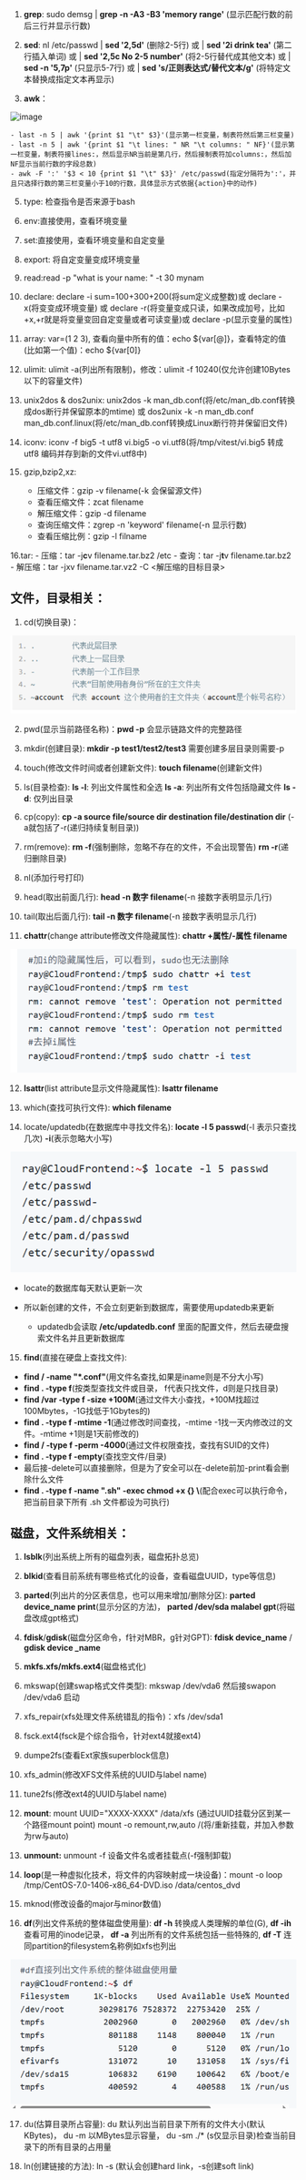 1. **grep**: sudo demsg | **grep -n -A3 -B3 'memory range'** (显示匹配行数的前后三行并显示行数)
2. **sed**: nl /etc/passwd | **sed '2,5d'** (删除2-5行) 或 | **sed '2i drink tea'** (第二行插入单词) 或 | **sed '2,5c No 2-5 number'** (将2-5行替代成其他文本) 或 | **sed -n '5,7p'** (只显示5-7行) 或 | **sed 's/正则表达式/替代文本/g'** (将特定文本替换成指定文本再显示)

3. **awk**：

![image](https://github.com/user-attachments/assets/99709d14-7fe4-4877-9afa-362c6eaecfbe)

    - last -n 5 | awk '{print $1 "\t" $3}'(显示第一栏变量，制表符然后第三栏变量)
    - last -n 5 | awk '{print $1 "\t lines: " NR "\t columns: " NF}'(显示第一栏变量，制表符接lines:，然后显示NR当前是第几行，然后接制表符加columns:，然后加NF显示当前行数的字段总数)
    - awk -F ':' '$3 < 10 {print $1 "\t" $3}' /etc/passwd(指定分隔符为':'，并且只选择行数的第三栏变量小于10的行数，具体显示方式依据{action}中的动作)

5. type: 检查指令是否来源于bash

6. env:直接使用，查看环境变量

7. set:直接使用，查看环境变量和自定变量

8. export: 将自定变量变成环境变量

9. read:read -p "what is your name: " -t 30 mynam

10. declare: declare -i sum=100+300+200(将sum定义成整数)或 declare -x(将变变成环境变量) 或 declare -r(将变量变成只读，如果改成加号，比如+x,+r就是将变量变回自定变量或者可读变量)或 declare -p(显示变量的属性)

11. array: var=(1 2 3), 查看向量中所有的值：echo ${var[@]}，查看特定的值(比如第一个值)：echo ${var[0]} 

12. ulimit: ulimit -a(列出所有限制)，修改：ulimit -f 10240(仅允许创建10Bytes以下的容量文件)

13. unix2dos & dos2unix: unix2dos -k man_db.conf(将/etc/man_db.conf转换成dos断行并保留原本的mtime) 或 dos2unix -k -n man_db.conf man_db.conf.linux(将/etc/man_db.conf转换成Linux断行符并保留旧文件)

14. iconv: iconv -f big5 -t utf8 vi.big5 -o vi.utf8(将/tmp/vitest/vi.big5 转成 utf8 编码并存到新的文件vi.utf8中)

15. gzip,bzip2,xz:
    - 压缩文件：gzip -v filename(-k 会保留源文件)
    - 查看压缩文件：zcat filename
    - 解压缩文件：gzip -d filename
    - 查询压缩文件：zgrep -n 'keyword' filename(-n 显示行数)
    - 查看压缩比例：gzip -l filname

16.tar:
    - 压缩：tar -j**c**v filename.tar.bz2 /etc
    - 查询：tar -j**t**v filename.tar.bz2
    - 解压缩：tar -jxv filename.tar.vz2 -C <解压缩的目标目录>
## 文件，目录相关：
1. cd(切换目录)：

![alt text](image-3.png)

2. pwd(显示当前路径名称)：**pwd -p** 会显示链路文件的完整路径

3. mkdir(创建目录): **mkdir -p test1/test2/test3** 需要创建多层目录则需要-p 

4. touch(修改文件时间或者创建新文件): **touch filename**(创建新文件)

5. ls(目录检查): **ls -l**: 列出文件属性和全选 **ls -a**: 列出所有文件包括隐藏文件 **ls -d**: 仅列出目录

6. cp(copy): **cp -a source file/source dir destination file/destination dir** (-a就包括了-r(递归持续复制目录))

7. rm(remove): **rm -f**(强制删除，忽略不存在的文件，不会出现警告) **rm -r**(递归删除目录)

8. nl(添加行号打印)

9. head(取出前面几行): **head -n 数字 filename**(-n 接数字表明显示几行)

10. tail(取出后面几行): **tail -n 数字 filename**(-n 接数字表明显示几行)

11. **chattr**(change attribute修改文件隐藏属性): **chattr +属性/-属性 filename**

![alt text](image-4.png)

12. **lsattr**(list attribute显示文件隐藏属性): **lsattr filename**

13. which(查找可执行文件): **which filename**

14. locate/updatedb(在数据库中寻找文件名): **locate -l 5 passwd**(-l 表示只查找几次) **-i**(表示忽略大小写)

![alt text](image-5.png)

- locate的数据库每天默认更新一次

- 所以新创建的文件，不会立刻更新到数据库，需要使用updatedb来更新

    - updatedb会读取 **/etc/updatedb.conf** 里面的配置文件，然后去硬盘搜索文件名并且更新数据库

15. **find**(直接在硬盘上查找文件): 
- **find / -name "*.conf"**(用文件名查找,如果是iname则是不分大小写)
- **find . -type f**(按类型查找文件或目录， f代表只找文件，d则是只找目录)
- **find /var -type f -size +100M**(通过文件大小查找，+100M找超过100Mbytes，-1G找低于1Gbytes的)
- **find . -type f -mtime -1**(通过修改时间查找，-mtime -1找一天内修改过的文件。-mtime +1则是1天前修改的)
- **find / -type f -perm -4000**(通过文件权限查找，查找有SUID的文件)
- **find . -type f -empty**(查找空文件/目录)
- 最后接-delete可以直接删除，但是为了安全可以在-delete前加-print看会删除什么文件
- **find . -type f -name ".sh" -exec chmod +x {} \\**(配合exec可以执行命令，把当前目录下所有 .sh 文件都设为可执行)

## 磁盘，文件系统相关：
1. **lsblk**(列出系统上所有的磁盘列表，磁盘拓扑总览)

2. **blkid**(查看目前系统有哪些格式化的设备，查看磁盘UUID，type等信息)

3. **parted**(列出片的分区表信息，也可以用来增加/删除分区): **parted device_name print**(显示分区的方法)， **parted /dev/sda malabel gpt**(将磁盘改成gpt格式)

4. **fdisk**/**gdisk**(磁盘分区命令，f针对MBR，g针对GPT): **fdisk device_name** / **gdisk device _name**

5. **mkfs.xfs/mkfs.ext4**(磁盘格式化)

6. mkswap(创建swap格式文件类型): mkswap /dev/vda6 然后接swapon /dev/vda6 启动

7. xfs_repair(xfs处理文件系统错乱的指令)：xfs /dev/sda1

8. fsck.ext4(fsck是个综合指令，针对ext4就接ext4)

9. dumpe2fs(查看Ext家族superblock信息)

10. xfs_admin(修改XFS文件系统的UUID与label name)

11. tune2fs(修改ext4的UUID与label name)

12. **mount**: mount UUID="XXXX-XXXX" /data/xfs (通过UUID挂载分区到某一个路径mount point) mount -o remount,rw,auto /(将/重新挂载，并加入参数为rw与auto)

13. **unmount:** unmount -f 设备文件名或者挂载点(-f强制卸载)

14. **loop**(是一种虚拟化技术，将文件的内容映射成一块设备)：mount -o loop /tmp/CentOS-7.0-1406-x86_64-DVD.iso /data/centos_dvd

15. mknod(修改设备的major与minor数值)

16. **df**(列出文件系统的整体磁盘使用量): **df -h** 转换成人类理解的单位(G), **df -ih** 查看可用的inode记录， **df -a** 列出所有的文件系统包括一些特殊的, **df -T** 连同partition的filesystem名称例如xfs也列出

![alt text](image-2.png)

17. du(估算目录所占容量): du 默认列出当前目录下所有的文件大小(默认KBytes)， du -m 以MBytes显示容量， du -sm ./* (s仅显示目录)检查当前目录下的所有目录的占用量

18. ln(创建链接的方法): ln -s (默认会创建hard link，-s创建soft link)

